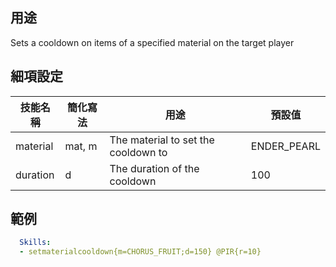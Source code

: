 ## 用途
Sets a cooldown on items of a specified material on the target player


## 細項設定
| 技能名稱 | 簡化寫法| 用途 | 預設值 |
|-----------|-----------|----------------------------------------------------------------------|---------|
|  material | mat, m| The material to set the cooldown to | ENDER_PEARL |
| duration  | d | The duration of the cooldown| 100 |


## 範例
```yaml
  Skills:
  - setmaterialcooldown{m=CHORUS_FRUIT;d=150} @PIR{r=10}
```